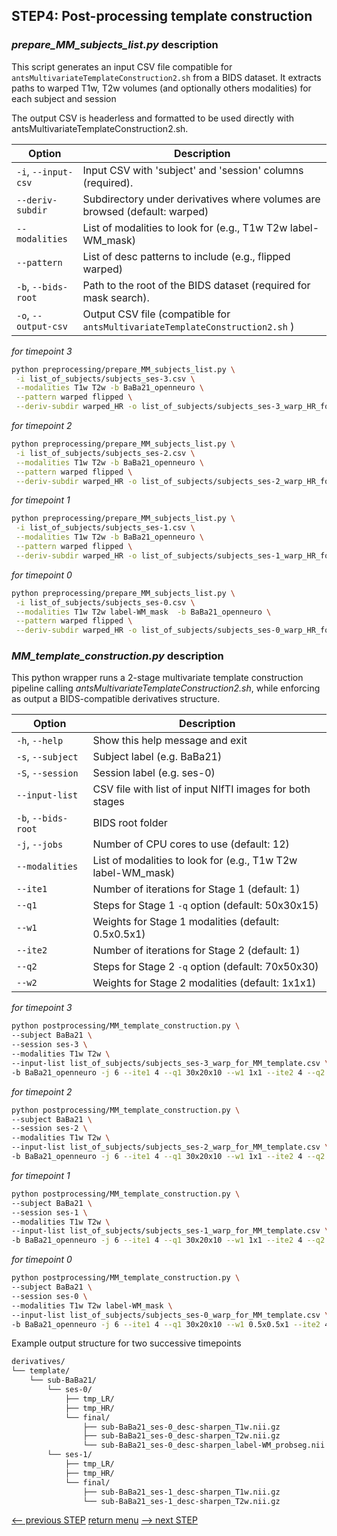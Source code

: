 ## STEP4: Post-processing template construction

### _prepare_MM_subjects_list.py_ description

This script generates an input CSV file compatible for `antsMultivariateTemplateConstruction2.sh` from a BIDS dataset.
It extracts paths to warped T1w, T2w volumes (and optionally others modalities) for each subject and session

The output CSV is headerless and formatted to be used directly with antsMultivariateTemplateConstruction2.sh.

| Option               | Description                                                                   |
|----------------------|-------------------------------------------------------------------------------|
| `-i`, `--input-csv`  | Input CSV with 'subject' and 'session' columns (required).                    |
| `--deriv-subdir`     | Subdirectory under derivatives where volumes are browsed (default: warped)    |
| `--modalities`       | List of modalities to look for (e.g., T1w T2w label-WM_mask)                  |
| `--pattern`          | List of desc patterns to include (e.g., flipped warped)                       |
| `-b`, `--bids-root`  | Path to the root of the BIDS dataset (required for mask search).              |
| `-o`, `--output-csv` | Output CSV file (compatible for `antsMultivariateTemplateConstruction2.sh` )  |

_for timepoint 3_
```bash
python preprocessing/prepare_MM_subjects_list.py \
 -i list_of_subjects/subjects_ses-3.csv \
 --modalities T1w T2w -b BaBa21_openneuro \
 --pattern warped flipped \
 --deriv-subdir warped_HR -o list_of_subjects/subjects_ses-3_warp_HR_for_MM_template.csv
```
_for timepoint 2_
```bash
python preprocessing/prepare_MM_subjects_list.py \
 -i list_of_subjects/subjects_ses-2.csv \
 --modalities T1w T2w -b BaBa21_openneuro \
 --pattern warped flipped \
 --deriv-subdir warped_HR -o list_of_subjects/subjects_ses-2_warp_HR_for_MM_template.csv
```
_for timepoint 1_
```bash
python preprocessing/prepare_MM_subjects_list.py \
 -i list_of_subjects/subjects_ses-1.csv \
 --modalities T1w T2w -b BaBa21_openneuro \
 --pattern warped flipped \
 --deriv-subdir warped_HR -o list_of_subjects/subjects_ses-1_warp_HR_for_MM_template.csv
```
_for timepoint 0_
```bash
python preprocessing/prepare_MM_subjects_list.py \
 -i list_of_subjects/subjects_ses-0.csv \
 --modalities T1w T2w label-WM_mask  -b BaBa21_openneuro \
 --pattern warped flipped \
 --deriv-subdir warped_HR -o list_of_subjects/subjects_ses-0_warp_HR_for_MM_template.csv
```

### _MM_template_construction.py_ description
This python wrapper runs a 2-stage multivariate template construction pipeline calling _antsMultivariateTemplateConstruction2.sh_, while enforcing as output a BIDS-compatible derivatives structure.

| Option              | Description                                                  |
| ------------------- |--------------------------------------------------------------|
| `-h`, `--help`      | Show this help message and exit                              |
| `-s`, `--subject`   | Subject label (e.g. BaBa21)                                  |
| `-S`, `--session`   | Session label (e.g. ses-0)                                   |
| `--input-list`      | CSV file with list of input NIfTI images for both stages     |
| `-b`, `--bids-root` | BIDS root folder                                             |
| `-j`, `--jobs`      | Number of CPU cores to use (default: 12)                     |
| `--modalities`      | List of modalities to look for (e.g., T1w T2w label-WM_mask) |
| `--ite1`            | Number of iterations for Stage 1 (default: 1)                |
| `--q1`              | Steps for Stage 1 `-q` option (default: 50x30x15)            |
| `--w1`              | Weights for Stage 1 modalities (default: 0.5x0.5x1)          |
| `--ite2`            | Number of iterations for Stage 2 (default: 1)                |
| `--q2`              | Steps for Stage 2 `-q` option (default: 70x50x30)            |
| `--w2`              | Weights for Stage 2 modalities (default: 1x1x1)              |

_for timepoint 3_
```bash
python postprocessing/MM_template_construction.py \
--subject BaBa21 \
--session ses-3 \
--modalities T1w T2w \ 
--input-list list_of_subjects/subjects_ses-3_warp_for_MM_template.csv \
-b BaBa21_openneuro -j 6 --ite1 4 --q1 30x20x10 --w1 1x1 --ite2 4 --q2 50x30x15 --w2 1x1
```

_for timepoint 2_
```bash
python postprocessing/MM_template_construction.py \
--subject BaBa21 \
--session ses-2 \
--modalities T1w T2w \ 
--input-list list_of_subjects/subjects_ses-2_warp_for_MM_template.csv \
-b BaBa21_openneuro -j 6 --ite1 4 --q1 30x20x10 --w1 1x1 --ite2 4 --q2 50x30x15 --w2 1x1
```

_for timepoint 1_
```bash
python postprocessing/MM_template_construction.py \
--subject BaBa21 \
--session ses-1 \
--modalities T1w T2w \ 
--input-list list_of_subjects/subjects_ses-1_warp_for_MM_template.csv \
-b BaBa21_openneuro -j 6 --ite1 4 --q1 30x20x10 --w1 1x1 --ite2 4 --q2 50x30x15 --w2 1x1
```

_for timepoint 0_
```bash
python postprocessing/MM_template_construction.py \
--subject BaBa21 \
--session ses-0 \
--modalities T1w T2w label-WM_mask \ 
--input-list list_of_subjects/subjects_ses-0_warp_for_MM_template.csv \
-b BaBa21_openneuro -j 6 --ite1 4 --q1 30x20x10 --w1 0.5x0.5x1 --ite2 4 --q2 50x30x15 --w2 1x1x1
```

Example output structure for two successive timepoints
```bash
derivatives/
└── template/
    └── sub-BaBa21/
        └── ses-0/
            ├── tmp_LR/
            ├── tmp_HR/
            └── final/
                ├── sub-BaBa21_ses-0_desc-sharpen_T1w.nii.gz
                ├── sub-BaBa21_ses-0_desc-sharpen_T2w.nii.gz
                └── sub-BaBa21_ses-0_desc-sharpen_label-WM_probseg.nii.gz
        └── ses-1/
            ├── tmp_LR/
            ├── tmp_HR/
            └── final/
                ├── sub-BaBa21_ses-1_desc-sharpen_T1w.nii.gz
                └── sub-BaBa21_ses-1_desc-sharpen_T2w.nii.gz
```

[<-- previous STEP](../preprocessing/denoise_realign.md) [return menu](../pipeline3D.md) [--> next STEP](generate_TPM.md)